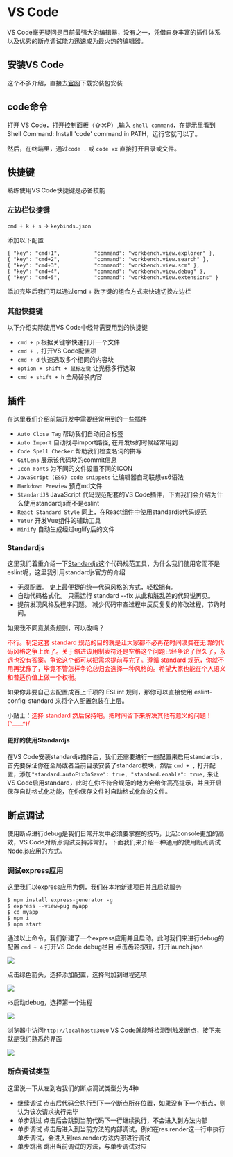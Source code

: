 # VS Code

VS Code毫无疑问是目前最强大的编辑器，没有之一，凭借自身丰富的插件体系以及优秀的断点调试能力迅速成为最火热的编辑器。

## 安装VS Code

这个不多介绍，直接去[官网](https://code.visualstudio.com/)下载安装包安装

## code命令

打开 VS Code，打开控制面板（⇧⌘P）,输入 `shell command`，在提示里看到 Shell Command: Install 'code' command in PATH，运行它就可以了。

然后，在终端里，通过`code .` 或 `code xx` 直接打开目录或文件。

## 快捷键

熟练使用VS Code快捷键是必备技能

### 左边栏快捷键

`cmd + k + s` -> `keybinds.json`

添加以下配置

```
{ "key": "cmd+1",           "command": "workbench.view.explorer" },
{ "key": "cmd+2",           "command": "workbench.view.search" },
{ "key": "cmd+3",           "command": "workbench.view.scm" },
{ "key": "cmd+4",           "command": "workbench.view.debug" },
{ "key": "cmd+5",           "command": "workbench.view.extensions" }
```

添加完毕后我们可以通过cmd + 数字键的组合方式来快速切换左边栏

### 其他快捷键

以下介绍实际使用VS Code中经常需要用到的快捷键

- `cmd + p` 根据关键字快速打开一个文件  
- `cmd + ,` 打开VS Code配置项  
- `cmd + d` 快速选取多个相同的内容块  
- `option + shift + 鼠标左键` 让光标多行选取  
- `cmd + shift + h` 全局替换内容

## 插件

在这里我们介绍前端开发中需要经常用到的一些插件

- `Auto Close Tag` 帮助我们自动闭合标签  
- `Auto Import` 自动找寻import路径, 在开发ts的时候经常用到  
- `Code Spell Checker` 帮助我们检查名词的拼写  
- `GitLens` 展示该代码块的commit信息  
- `Icon Fonts` 为不同的文件设置不同的ICON  
- `JavaScript (ES6) code snippets` 让编辑器自动联想es6语法  
- `Markdown Preview` 预览md文件  
- `StandardJS` JavaScript 代码规范配套的VS Code插件，下面我们会介绍为什么使用standardjs而不是eslint  
- `React Standard Style` 同上，在React组件中使用standardjs代码规范  
- `Vetur` 开发Vue组件的辅助工具  
- `Minify` 自动生成经过uglify后的文件  

### Standardjs

这里我们着重介绍一下[Standardjs](https://standardjs.com/readme-zhcn.html)这个代码规范工具，为什么我们使用它而不是eslint呢，这里我引用standardjs官方的介绍

- 无须配置。 史上最便捷的统一代码风格的方式，轻松拥有。
- 自动代码格式化。 只需运行 standard --fix 从此和脏乱差的代码说再见。
- 提前发现风格及程序问题。 减少代码审查过程中反反复复的修改过程，节约时间。

如果我不同意某条规则，可以改吗？  

<span style="color:red">不行。制定这套 standard 规范的目的就是让大家都不必再花时间浪费在无谓的代码风格之争上面了。关于缩进该用制表符还是空格这个问题已经争论了很久了，永远也没有答案。争论这个都可以把需求提前写完了。遵循 standard 规范，你就不用再犹豫了，毕竟不管怎样争论总归会选择一种风格的。希望大家也能在个人语义和普适价值上做一个权衡。</span>

如果你非要自己去配置成百上千项的 ESLint 规则，那你可以直接使用 eslint-config-standard 来将个人配置包装在上层。

小贴士：<span style="color:red">选择 standard 然后保持吧。把时间留下来解决其他有意义的问题！(^____^)/</span>

#### 更好的使用Standardjs

在VS Code安装standardjs插件后，我们还需要进行一些配置来启用standardjs，首先要保证你在全局或者当前目录安装了standard模块，然后
`cmd + ,` 打开配置，添加`"standard.autoFixOnSave": true, "standard.enable": true,` 来让VS Code启用standard，此时在你不符合规范的地方会给你高亮提示，并且开启保存自动格式化功能，在你保存文件时自动格式化你的文件。

## 断点调试

使用断点进行debug是我们日常开发中必须要掌握的技巧，比起console更加的高效，VS Code对断点调试支持非常好。下面我们来介绍一种通用的使用断点调试Node.js应用的方式。

### 调试express应用

这里我们以express应用为例，我们在本地新建项目并且启动服务

```
$ npm install express-generator -g
$ express --view=pug myapp
$ cd myapp
$ npm i
$ npm start
```

通过以上命令，我们新建了一个express应用并且启动。此时我们来进行debug的配置
`cmd + 4` 打开VS Code debug栏目
点击齿轮按钮，打开launch.json

![](https://gw.alicdn.com/tfs/TB1iKQHXxv1gK0jSZFFXXb0sXXa-1734-628.png)

点击绿色箭头，选择添加配置，选择附加到进程选项

![](https://gw.alicdn.com/tfs/TB1hUEHXrj1gK0jSZFuXXcrHpXa-1054-716.png)

`F5`启动debug，选择第一个进程

![](https://gw.alicdn.com/tfs/TB1kkIGXAT2gK0jSZFkXXcIQFXa-1438-662.jpg)

浏览器中访问`http://localhost:3000` VS Code就能够检测到触发断点，接下来就是我们熟悉的界面

![](https://gw.alicdn.com/tfs/TB1yHgIXrr1gK0jSZFDXXb9yVXa-1122-436.jpg)

### 断点调试类型

这里说一下从左到右我们的断点调试类型分为4种
- 继续调试 点击后代码会执行到下一个断点所在位置，如果没有下一个断点，则认为该次请求执行完毕
- 单步跳过 点击后会跳到当前代码下一行继续执行，不会进入到方法内部
- 单步调试 点击后进入到当前方法的内部调试，例如在res.render这一行中执行单步调试，会进入到res.render方法内部进行调试
- 单步跳出 跳出当前调试的方法，与单步调试对应
